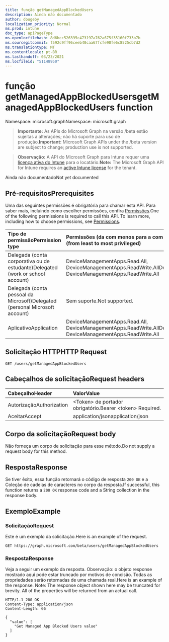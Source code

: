 ```yaml
---
title: função getManagedAppBlockedUsers
description: Ainda não documentado
author: dougeby
localization_priority: Normal
ms.prod: intune
doc_type: apiPageType
ms.openlocfilehash: 8d6bcc526395c473197a762a675f35160f733b7b
ms.sourcegitcommit: f592c9ff96ceeb40caa67fcfe90fe6c8525cb7d2
ms.translationtype: MT
ms.contentlocale: pt-BR
ms.lasthandoff: 03/23/2021
ms.locfileid: "51148950"
---
```

# <a name="getmanagedappblockedusers-function"></a><span data-ttu-id="686bd-103">função getManagedAppBlockedUsers</span><span class="sxs-lookup"><span data-stu-id="686bd-103">getManagedAppBlockedUsers function</span></span>

<span data-ttu-id="686bd-104">Namespace: microsoft.graph</span><span class="sxs-lookup"><span data-stu-id="686bd-104">Namespace: microsoft.graph</span></span>

> <span data-ttu-id="686bd-105">**Importante:** As APIs do Microsoft Graph na versão /beta estão sujeitas a alterações; não há suporte para uso de produção.</span><span class="sxs-lookup"><span data-stu-id="686bd-105">**Important:** Microsoft Graph APIs under the /beta version are subject to change; production use is not supported.</span></span>

> <span data-ttu-id="686bd-106">**Observação:** A API do Microsoft Graph para Intune requer uma [licença ativa do Intune](https://go.microsoft.com/fwlink/?linkid=839381) para o locatário.</span><span class="sxs-lookup"><span data-stu-id="686bd-106">**Note:** The Microsoft Graph API for Intune requires an [active Intune license](https://go.microsoft.com/fwlink/?linkid=839381) for the tenant.</span></span>

<span data-ttu-id="686bd-107">Ainda não documentado</span><span class="sxs-lookup"><span data-stu-id="686bd-107">Not yet documented</span></span>

## <a name="prerequisites"></a><span data-ttu-id="686bd-108">Pré-requisitos</span><span class="sxs-lookup"><span data-stu-id="686bd-108">Prerequisites</span></span>
<span data-ttu-id="686bd-p101">Uma das seguintes permissões é obrigatória para chamar esta API. Para saber mais, incluindo como escolher permissões, confira [Permissões](/graph/permissions-reference).</span><span class="sxs-lookup"><span data-stu-id="686bd-p101">One of the following permissions is required to call this API. To learn more, including how to choose permissions, see [Permissions](/graph/permissions-reference).</span></span>

|<span data-ttu-id="686bd-111">Tipo de permissão</span><span class="sxs-lookup"><span data-stu-id="686bd-111">Permission type</span></span>|<span data-ttu-id="686bd-112">Permissões (da com menos para a com mais privilégios)</span><span class="sxs-lookup"><span data-stu-id="686bd-112">Permissions (from least to most privileged)</span></span>|
|:---|:---|
|<span data-ttu-id="686bd-113">Delegada (conta corporativa ou de estudante)</span><span class="sxs-lookup"><span data-stu-id="686bd-113">Delegated (work or school account)</span></span>|<span data-ttu-id="686bd-114">DeviceManagementApps.Read.All, DeviceManagementApps.ReadWrite.All</span><span class="sxs-lookup"><span data-stu-id="686bd-114">DeviceManagementApps.Read.All, DeviceManagementApps.ReadWrite.All</span></span>|
|<span data-ttu-id="686bd-115">Delegada (conta pessoal da Microsoft)</span><span class="sxs-lookup"><span data-stu-id="686bd-115">Delegated (personal Microsoft account)</span></span>|<span data-ttu-id="686bd-116">Sem suporte.</span><span class="sxs-lookup"><span data-stu-id="686bd-116">Not supported.</span></span>|
|<span data-ttu-id="686bd-117">Aplicativo</span><span class="sxs-lookup"><span data-stu-id="686bd-117">Application</span></span>|<span data-ttu-id="686bd-118">DeviceManagementApps.Read.All, DeviceManagementApps.ReadWrite.All</span><span class="sxs-lookup"><span data-stu-id="686bd-118">DeviceManagementApps.Read.All, DeviceManagementApps.ReadWrite.All</span></span>|

## <a name="http-request"></a><span data-ttu-id="686bd-119">Solicitação HTTP</span><span class="sxs-lookup"><span data-stu-id="686bd-119">HTTP Request</span></span>
<!-- {
  "blockType": "ignored"
}
-->
``` http
GET /users/getManagedAppBlockedUsers
```

## <a name="request-headers"></a><span data-ttu-id="686bd-120">Cabeçalhos de solicitação</span><span class="sxs-lookup"><span data-stu-id="686bd-120">Request headers</span></span>
|<span data-ttu-id="686bd-121">Cabeçalho</span><span class="sxs-lookup"><span data-stu-id="686bd-121">Header</span></span>|<span data-ttu-id="686bd-122">Valor</span><span class="sxs-lookup"><span data-stu-id="686bd-122">Value</span></span>|
|:---|:---|
|<span data-ttu-id="686bd-123">Autorização</span><span class="sxs-lookup"><span data-stu-id="686bd-123">Authorization</span></span>|<span data-ttu-id="686bd-124">&lt;Token&gt; de portador obrigatório.</span><span class="sxs-lookup"><span data-stu-id="686bd-124">Bearer &lt;token&gt; Required.</span></span>|
|<span data-ttu-id="686bd-125">Aceitar</span><span class="sxs-lookup"><span data-stu-id="686bd-125">Accept</span></span>|<span data-ttu-id="686bd-126">application/json</span><span class="sxs-lookup"><span data-stu-id="686bd-126">application/json</span></span>|

## <a name="request-body"></a><span data-ttu-id="686bd-127">Corpo da solicitação</span><span class="sxs-lookup"><span data-stu-id="686bd-127">Request body</span></span>
<span data-ttu-id="686bd-128">Não forneça um corpo de solicitação para esse método.</span><span class="sxs-lookup"><span data-stu-id="686bd-128">Do not supply a request body for this method.</span></span>

## <a name="response"></a><span data-ttu-id="686bd-129">Resposta</span><span class="sxs-lookup"><span data-stu-id="686bd-129">Response</span></span>
<span data-ttu-id="686bd-130">Se tiver êxito, essa função retornará o código de resposta `200 OK` e a Coleção de cadeias de caracteres no corpo da resposta.</span><span class="sxs-lookup"><span data-stu-id="686bd-130">If successful, this function returns a `200 OK` response code and a String collection in the response body.</span></span>

## <a name="example"></a><span data-ttu-id="686bd-131">Exemplo</span><span class="sxs-lookup"><span data-stu-id="686bd-131">Example</span></span>

### <a name="request"></a><span data-ttu-id="686bd-132">Solicitação</span><span class="sxs-lookup"><span data-stu-id="686bd-132">Request</span></span>
<span data-ttu-id="686bd-133">Este é um exemplo da solicitação.</span><span class="sxs-lookup"><span data-stu-id="686bd-133">Here is an example of the request.</span></span>
``` http
GET https://graph.microsoft.com/beta/users/getManagedAppBlockedUsers
```

### <a name="response"></a><span data-ttu-id="686bd-134">Resposta</span><span class="sxs-lookup"><span data-stu-id="686bd-134">Response</span></span>
<span data-ttu-id="686bd-p102">Veja a seguir um exemplo da resposta. Observação: o objeto response mostrado aqui pode estar truncado por motivos de concisão. Todas as propriedades serão retornadas de uma chamada real.</span><span class="sxs-lookup"><span data-stu-id="686bd-p102">Here is an example of the response. Note: The response object shown here may be truncated for brevity. All of the properties will be returned from an actual call.</span></span>
``` http
HTTP/1.1 200 OK
Content-Type: application/json
Content-Length: 66

{
  "value": [
    "Get Managed App Blocked Users value"
  ]
}
```




